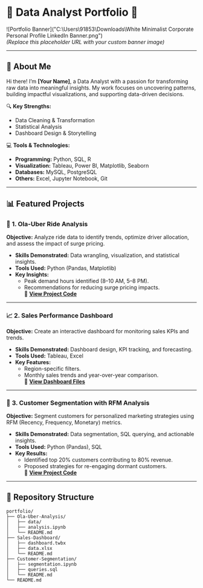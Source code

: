 # 🌟 **Data Analyst Portfolio** 🌟  

![Portfolio Banner]("C:\Users\91853\Downloads\White Minimalist Corporate Personal Profile LinkedIn Banner.png")  
*(Replace this placeholder URL with your custom banner image)*  

---

## **📌 About Me**  

Hi there! I’m **[Your Name]**, a Data Analyst with a passion for transforming raw data into meaningful insights. My work focuses on uncovering patterns, building impactful visualizations, and supporting data-driven decisions.  

🔍 **Key Strengths:**  
- Data Cleaning & Transformation  
- Statistical Analysis  
- Dashboard Design & Storytelling  

💻 **Tools & Technologies:**  
- **Programming:** Python, SQL, R  
- **Visualization:** Tableau, Power BI, Matplotlib, Seaborn  
- **Databases:** MySQL, PostgreSQL  
- **Others:** Excel, Jupyter Notebook, Git  

---

## **📊 Featured Projects**  

### 🚖 **1. Ola-Uber Ride Analysis**  
**Objective:** Analyze ride data to identify trends, optimize driver allocation, and assess the impact of surge pricing.  
- **Skills Demonstrated:** Data wrangling, visualization, and statistical insights.  
- **Tools Used:** Python (Pandas, Matplotlib)  
- **Key Insights:**  
  - Peak demand hours identified (8–10 AM, 5–8 PM).  
  - Recommendations for reducing surge pricing impacts.  
📁 **[View Project Code](https://github.com/yourusername/portfolio/tree/main/Ola-Uber-Analysis)**  

---

### 📈 **2. Sales Performance Dashboard**  
**Objective:** Create an interactive dashboard for monitoring sales KPIs and trends.  
- **Skills Demonstrated:** Dashboard design, KPI tracking, and forecasting.  
- **Tools Used:** Tableau, Excel  
- **Key Features:**  
  - Region-specific filters.  
  - Monthly sales trends and year-over-year comparison.  
📁 **[View Dashboard Files](https://github.com/yourusername/portfolio/tree/main/Sales-Dashboard)**  

---

### 🧮 **3. Customer Segmentation with RFM Analysis**  
**Objective:** Segment customers for personalized marketing strategies using RFM (Recency, Frequency, Monetary) metrics.  
- **Skills Demonstrated:** Data segmentation, SQL querying, and actionable insights.  
- **Tools Used:** Python (Pandas), SQL  
- **Key Results:**  
  - Identified top 20% customers contributing to 80% revenue.  
  - Proposed strategies for re-engaging dormant customers.  
📁 **[View Project Code](https://github.com/yourusername/portfolio/tree/main/Customer-Segmentation)**  

---

## **📂 Repository Structure**  

```plaintext
portfolio/
├── Ola-Uber-Analysis/
│   ├── data/
│   ├── analysis.ipynb
│   └── README.md
├── Sales-Dashboard/
│   ├── dashboard.twbx
│   ├── data.xlsx
│   └── README.md
├── Customer-Segmentation/
│   ├── segmentation.ipynb
│   ├── queries.sql
│   └── README.md
└── README.md


